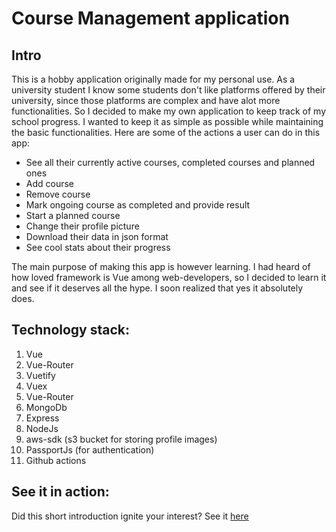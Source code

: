 # Course Management application

## Intro

This is a hobby application originally made for my personal use. As a university student I know some students don't like
platforms offered by their university, since those platforms are complex and have alot more functionalities.
So I decided to make my own application to keep track of my school progress. I wanted to keep it as simple as possible while maintaining the basic functionalities. Here are some of the actions a user can do in this app:

- See all their currently active courses, completed courses and planned ones
- Add course
- Remove course
- Mark ongoing course as completed and provide result
- Start a planned course
- Change their profile picture
- Download their data in json format
- See cool stats about their progress

The main purpose of making this app is however learning. I had heard of how loved framework is Vue among web-developers, so I decided to learn it and see if it deserves all the hype. I soon realized that yes it absolutely does.

## Technology stack:

1. Vue
2. Vue-Router
3. Vuetify
4. Vuex
5. Vue-Router
6. MongoDb
7. Express
8. NodeJs
9. aws-sdk (s3 bucket for storing profile images)
10. PassportJs (for authentication)
11. Github actions

## See it in action:

Did this short introduction ignite your interest? See it [here](https://student.yahyasalimi.com)
